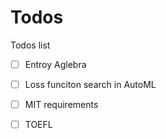 # Todos
Todos list

- [ ] Entroy Aglebra 
- [ ] Loss funciton search in AutoML

- [ ] MIT requirements
- [ ] TOEFL
